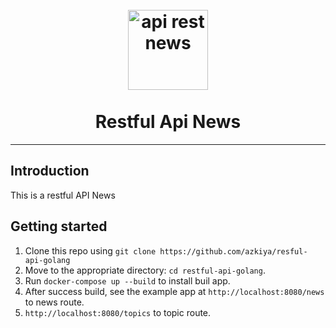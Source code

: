 <h1 align="center">
<br>
  <a href="https://github.com/azkiya/resful-api-golang"><img src="https://i.imgur.com/C4X4AUB.png" alt="api rest news" width="128"></a>
<br>
<br>
Restful Api News
</h1>

<hr />

## Introduction

This is a restful API News

## Getting started

1. Clone this repo using `git clone https://github.com/azkiya/resful-api-golang`
2. Move to the appropriate directory: `cd restful-api-golang`.
4. Run `docker-compose up --build` to install buil app.
5. After success build, see the example app at `http://localhost:8080/news` to news route.
6. `http://localhost:8080/topics` to topic route.
